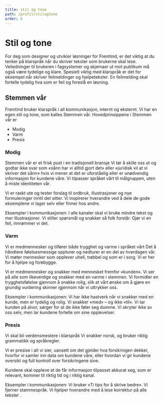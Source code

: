 ```yaml
---
title: stil og tone
path: /profil/stilogtone
order: 6
---
```


# Stil og tone

For deg som designer og utvikler løsninger for Fremtind, er det viktig at du tenker på klarspråk når du skriver tekster som brukerne skal lese. Veiledninger til brukeren i fagsystemer og skjemaer ut mot publikum må også være tydelige og klare. Spesielt viktig med klarspråk er det for eksempel når skriver feilmeldinger og hjelpetekster. En feilmelding skal fortelle tydelig hva som er feil og foreslå en løsning.

## Stemmen vår

Fremtind bruker klarspråk i all kommunikasjon, internt og eksternt. Vi har en egen stil og tone, som kalles Stemmen vår. Hovedprinsippene i Stemmen vår er

-   Modig
-   Varm
-   Presis

### Modig

Stemmen vår er et frisk pust i en tradisjonell bransje
Vi tør å skille oss ut og godtar ikke svar som «sånn har vi alltid gjort det» eller «juridisk vil at vi skriver det sånn» hvis vi mener at det er uforståelig eller er unødvendig informasjon for kundene våre. Vi tilpasser språket vårt til målgruppen, uten å miste identiteten vår.

Vi er raskt ute og tester forslag til ordbruk, illustrasjoner og nye formuleringer inntil det sitter. Vi inspirerer hverandre ved å dele de gode eksemplene vi lager selv eller finner hos andre.

Eksempler i kommunikasjonen:
I alle kanaler skal vi bruke mindre tekst og mer illustrasjoner.
Vi stiller spørsmål og snakker så folk forstår.
Gjør vi en feil, innrømmer vi det.

### Varm

Vi er medmennesker og tilfører både trygghet og varme i språket vårt
Det å håndtere følelsesmessige oppturer og nedturer er en del av hverdagen vår. Vi møter mennesker som opplever uhell, trøbbel og som er i sorg. Vi er her for å hjelpe og forebygge.

Vi er medmennesker og snakker med mennesket fremfor «kunden». Vi ser på alle som likeverdige og snakker med en varme i stemmen. Vi formidler en trygghetsfølelse gjennom å snakke rolig, slik at vårt ønske om å gjøre en grundig vurdering skinner igjennom når vi uttrykker oss.

Eksempler i kommunikasjonen:
Vi har ikke hastverk når vi snakker med en kunde, men er tydelig og rolig.
Vi snakker «med» – og ikke «til».
Vi tar kunden på alvor, sørger for at de ikke føler seg dumme.
Vi skryter ikke av oss selv, men lar kundene fortelle om sine opplevelser.

### Presis

Vi skal bli verdensmestere i klarspråk
Vi snakker norsk, og bruker riktig grammatikk og språkregler.

Vi er presise i alt vi sier, uansett om det gjelder hva forsikringen dekker, hvorfor vi samler inn data om kundene våre, eller hvordan vi gir kundene oversikt og full kontroll over forsikringene sine.

Kundene skal oppleve at de får informasjon tilpasset akkurat seg, som er relevant, kommer til riktig tid og i riktig kanal.

Eksempler i kommunikasjonen:
Vi bruker «Ti tips for å skrive bedre».
Vi fjerner stammespråk.
Vi hjelper hverandre med å lese korrektur på alle tekster .
